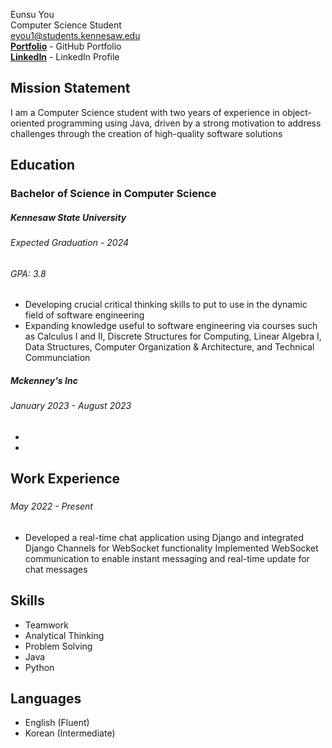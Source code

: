 Eunsu You\
Computer Science Student \
eyou1@students.kennesaw.edu \
__[Portfolio](https://github.com/eunsuyou)__ - GitHub Portfolio  
__[LinkedIn](https://www.linkedin.com/in/eunsuyou/)__ - LinkedIn Profile

## Mission Statement
I am a Computer Science student with two years of experience in object-oriented programming using Java, driven by a strong motivation to address challenges through the creation of high-quality software solutions

## Education

### Bachelor of Science in Computer Science
##### Kennesaw State University 
###### Expected Graduation - 2024
###### GPA: 3.8
* Developing crucial critical thinking skills to put to use in the dynamic field of software engineering
* Expanding knowledge useful to software engineering via courses such as Calculus I and II, Discrete Structures for Computing, Linear Algebra I, Data Structures, Computer Organization & Architecture, and Technical Communciation


##### Mckenney's Inc
###### January 2023 - August 2023
###### 
* 
* 

## Work Experience
### 
###### May 2022 - Present
* Developed a real-time chat application using Django and integrated Django Channels for WebSocket functionality
Implemented WebSocket communication to enable instant messaging and real-time update for chat messages

## Skills
* Teamwork
* Analytical Thinking
* Problem Solving
* Java
* Python

## Languages
* English (Fluent)
* Korean (Intermediate)

